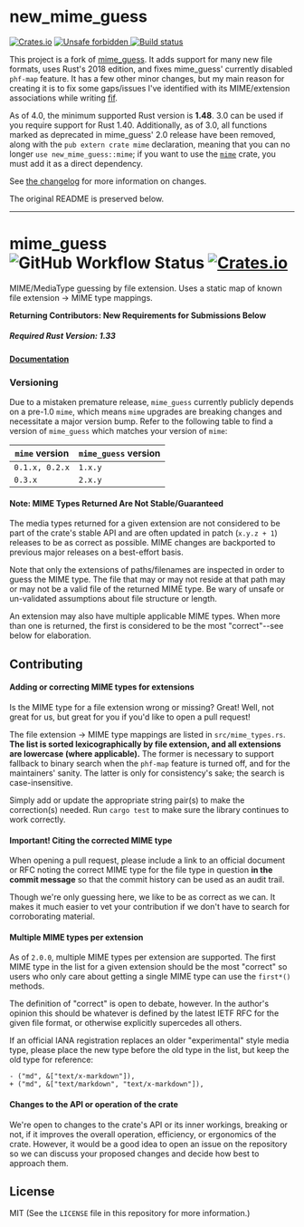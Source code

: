new_mime_guess
===
[![Crates.io](https://img.shields.io/crates/v/new_mime_guess.svg)](https://crates.io/crates/new_mime_guess)
[![Unsafe forbidden](https://img.shields.io/badge/unsafe-forbidden-success.svg?style=flat-square)
](https://github.com/rust-secure-code/safety-dance/)
[![Build status](https://github.com/Lynnesbian/new_mime_guess/actions/workflows/rust.yml/badge.svg)
](https://github.com/Lynnesbian/new_mime_guess/actions/workflows/rust.yml)

This project is a fork of [mime_guess](https://github.com/abonander/mime_guess). It adds support for many new file
formats, uses Rust's 2018 edition, and fixes mime_guess' currently disabled `phf-map` feature. It has a few other minor
changes, but my main reason for creating it is to fix some gaps/issues I've identified with its MIME/extension
associations while writing [fif](https://gitlab.com/lynnesbian/fif).

As of 4.0, the minimum supported Rust version is **1.48**. 3.0 can be used if you require support for Rust 1.40.
Additionally, as of 3.0, all functions marked as deprecated in mime_guess' 2.0 release have been removed, along with the
`pub extern crate mime` declaration, meaning that you can no longer `use new_mime_guess::mime`; if you want to use the
[`mime`](https://crates.io/crates/mime) crate, you must add it as a direct dependency.

See [the changelog](https://github.com/Lynnesbian/new_mime_guess/blob/master/CHANGELOG.md) for more information on
changes.

The original README is preserved below.

---

# mime_guess ![GitHub Workflow Status](https://img.shields.io/github/workflow/status/abonander/mime_guess/Rust) [![Crates.io](https://img.shields.io/crates/v/mime_guess.svg)](https://crates.io/crates/mime_guess)

MIME/MediaType guessing by file extension. 
Uses a static map of known file extension -> MIME type mappings.

**Returning Contributors: New Requirements for Submissions Below**

##### Required Rust Version: 1.33

#### [Documentation](https://docs.rs/mime_guess/)

### Versioning

Due to a mistaken premature release, `mime_guess` currently publicly depends on a pre-1.0 `mime`,
which means `mime` upgrades are breaking changes and necessitate a major version bump. 
Refer to the following table to find a version of `mime_guess` which matches your version of `mime`:

| `mime` version | `mime_guess` version |
|----------------|----------------------|
| `0.1.x, 0.2.x` | `1.x.y` |
| `0.3.x`        | `2.x.y` |

#### Note: MIME Types Returned Are Not Stable/Guaranteed
The media types returned for a given extension are not considered to be part of the crate's
 stable API and are often updated in patch (`x.y.z + 1`) releases to be as correct as possible. MIME
 changes are backported to previous major releases on a best-effort basis.
 
Note that only the extensions of paths/filenames are inspected in order to guess the MIME type. The
file that may or may not reside at that path may or may not be a valid file of the returned MIME type.
Be wary of unsafe or un-validated assumptions about file structure or length.

An extension may also have multiple applicable MIME types. When more than one is returned, the first
is considered to be the most "correct"--see below for elaboration.

Contributing
-----------

#### Adding or correcting MIME types for extensions

Is the MIME type for a file extension wrong or missing? Great! 
Well, not great for us, but great for you if you'd like to open a pull request! 

The file extension -> MIME type mappings are listed in `src/mime_types.rs`. 
**The list is sorted lexicographically by file extension, and all extensions are lowercase (where applicable).** 
The former is necessary to support fallback to binary search when the 
`phf-map` feature is turned off, and for the maintainers' sanity.
The latter is only for consistency's sake; the search is case-insensitive.

Simply add or update the appropriate string pair(s) to make the correction(s) needed. 
Run `cargo test` to make sure the library continues to work correctly.

#### Important! Citing the corrected MIME type 

When opening a pull request, please include a link to an official document or RFC noting 
the correct MIME type for the file type in question **in the commit message** so
that the commit history can be used as an audit trail.

Though we're only guessing here, we like to be as correct as we can. 
It makes it much easier to vet your contribution if we don't have to search for corroborating material.

#### Multiple MIME types per extension
As of `2.0.0`, multiple MIME types per extension are supported. The first MIME type in the list for 
a given extension should be the most "correct" so users who only care about getting a single MIME 
type can use the `first*()` methods.

The definition of "correct" is open to debate, however. In the author's opinion this should be 
whatever is defined by the latest IETF RFC for the given file format, or otherwise explicitly 
supercedes all others.

If an official IANA registration replaces an older "experimental" style media type, please
place the new type before the old type in the list, but keep the old type for reference:

```
- ("md", &["text/x-markdown"]),
+ ("md", &["text/markdown", "text/x-markdown"]),
```

#### Changes to the API or operation of the crate

We're open to changes to the crate's API or its inner workings, breaking or not, if it improves the overall operation, efficiency, or ergonomics of the crate. However, it would be a good idea to open an issue on the repository so we can discuss your proposed changes and decide how best to approach them.


License
-------

MIT (See the `LICENSE` file in this repository for more information.)
